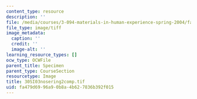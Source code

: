 ```yaml
---
content_type: resource
description: ''
file: /media/courses/3-094-materials-in-human-experience-spring-2004/fa479d6996a90b8a4b627836b392f015_30SI03nosering2comp.tif
file_type: image/tiff
image_metadata:
  caption: ''
  credit: ''
  image-alt: ''
learning_resource_types: []
ocw_type: OCWFile
parent_title: Specimen
parent_type: CourseSection
resourcetype: Image
title: 30SI03nosering2comp.tif
uid: fa479d69-96a9-0b8a-4b62-7836b392f015
---
```

